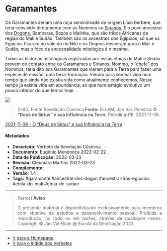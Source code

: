 # Garamantes

Os Garamantes seriam uma raça seminômade de origem Líbio berbere, que teria convivido diretamente com os Nommos ou [Sirianos](Sirianos.md). É o povo ancestral dos [Dogons](Dogons.md), Bambaras, Bozós e Malinke, que são tribos Africanas da região do Mali e Sudão. Também são os ancestrais dos Egípcios, só que os Egípcios ficaram no vale do rio Nilo e os Dogons desceram para o Mali e Sudão, mas o foco da ancestralidade mitológica é o mesmo.

Todas as histórias mitológicas registradas por essas etnias do Mali e Sudão provem do contato entre os Garamantes e Sirianos. Nommo, o “chefe” dos Nommos, teria dito aos Garamantes que vieram para a Terra para fazer uma espécie de missão, uma terra-formação. Vieram para semear vida num tempo que ainda não existia vida como atualmente conhecemos. Nesse tempo já existia vida em abundância, só que num estágio evolutivo um pouco inferior do que temos hoje.

![](2021-11-06-ficha-2.jpg)

> [!info] Fonte Revelação Cósmica
> **Fonte:** ELLAM, Jan Val. Palestra: **O “Deus de Sírius” e sua Influência na Terra**. Petrolina-PE: 2021-11-06.

[2021-11-06 - O “Deus de Sírius” e sua Influência na Terra](Árvore%20do%20Conhecimento/Fichas/Grupo%20II%20-%20Temática%20Extreterrestre/2021-11-06%20-%20O%20“Deus%20de%20Sírius”%20e%20sua%20Influência%20na%20Terra.md)

#### Metadados

-   **Descrição:** Verbete da Revelação Cósmica
-   **Documento:** Eugênio Mendonça 2022-02-22
-   **Data de Publicação:** 2022-03-23
-   **Revisão:** Cleumara Martins 2022-03-23
-   **Complemento:**
-   **Versão**: 1.4
-   **Tags:** #garamante #ancestral-dos-dogon #ancestral-dos-egipcios #etnia-do-mali #etnia-do-sudao

---
> [!error] **Aviso**
> <p align="justify">O presente material é disponibilizado exclusivamente para membros com objetivo de estudos e desenvolvimento pessoal. Proibida a reprodução, no todo ou em partes, através de quaisquer meios. Copyright © Jan Val Ellam @ Escola da Decifração 2023. </p>

---
- [Ir para a Homepage](Homepage.canvas)
- [Ir para o índide dos Verbetes](ÍNDIDE%20GERAL%20DOS%20VERBETES.canvas)